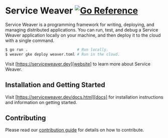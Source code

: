 # Service Weaver [![Go Reference](https://pkg.go.dev/badge/github.com/ServiceWeaver/weaver.svg)](https://pkg.go.dev/github.com/ServiceWeaver/weaver)

Service Weaver is a programming framework for writing, deploying, and managing
distributed applications. You can run, test, and debug a Service Weaver
application locally on your machine, and then deploy it to the
cloud with a single command.

```bash
$ go run .                      # Run locally.
$ weaver gke deploy weaver.toml # Run in the cloud.
```

Visit [https://serviceweaver.dev][website] to learn more about Service Weaver.

## Installation and Getting Started

Visit [https://serviceweaver.dev/docs.html][docs] for installation
instructions and information on getting started.

## Contributing

Please read our [contribution guide](./CONTRIBUTING.md) for details on how
to contribute.

[website]: https://serviceweaver.dev
[docs]: https://serviceweaver.dev/docs.html
